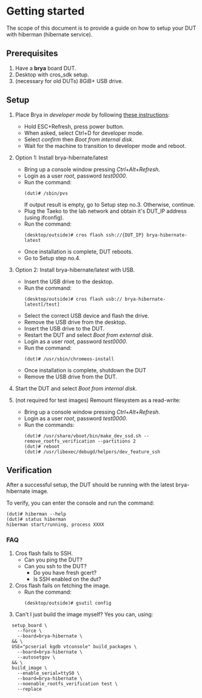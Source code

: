 # Getting started

The scope of this document is to provide a guide on how to setup your DUT with
hiberman (hibernate service).

## Prerequisites

1. Have a **brya** board DUT.
1. Desktop with cros_sdk setup.
1. (necessary for old DUTs) 8GiB+ USB drive.

## Setup
1. Place Brya in *developer mode* by following [these instructions](https://chromium.googlesource.com/chromiumos/docs/+/main/debug_buttons.md#firmware-keyboard-interface):
    * Hold ESC+Refresh, press power button.
    * When asked, select Ctrl+D for developer mode.
    * Select *confirm* then *Boot from internal disk*.
    * Wait for the machine to transition to developer mode and reboot.

1. Option 1: Install brya-hibernate/latest
    * Bring up a console window pressing *Ctrl+Alt+Refresh*.
    * Login as a user *root*, password *test0000*.
    * Run the command:
      ```
      (dut)# /sbin/pvs
      ```
      If output result is empty, go to Setup step no.3. Otherwise, continue.
    * Plug the Taeko to the lab network and obtain it's DUT_IP address
      (using ifconfig).
    * Run the command:
      ```
      (desktop/outside)# cros flash ssh://{DUT_IP} brya-hibernate-latest
      ```
    * Once installation is complete, DUT reboots.
    * Go to Setup step no.4.

1. Option 2: Install brya-hibernate/latest with USB.
    * Insert the USB drive to the desktop.
    * Run the command:
      ```
      (desktop/outside)# cros flash usb:// brya-hibernate-latest[/test]
      ```
    * Select the correct USB device and flash the drive.
    * Remove the USB drive from the desktop.
    * Insert the USB drive to the DUT.
    * Restart the DUT and select *Boot from external disk*.
    * Login as a user *root*, password *test0000*.
    * Run the command:
      ```
      (dut)# /usr/sbin/chromeos-install
      ```
    * Once installation is complete, shutdown the DUT
    * Remove the USB drive from the DUT.

1. Start the DUT and select *Boot from internal disk*.

1. (not required for test images) Remount filesystem as a read-write:
    * Bring up a console window pressing *Ctrl+Alt+Refresh*.
    * Login as a user *root*, password *test0000*.
    * Run the commands:
      ```
      (dut)# /usr/share/vboot/bin/make_dev_ssd.sh --remove_rootfs_verification --partitions 2
      (dut)# reboot
      (dut)# /usr/libexec/debugd/helpers/dev_feature_ssh
      ```

## Verification

After a successful setup, the DUT should be running with the latest
brya-hibernate image.

To verify, you can enter the console and run the command:
```
(dut)# hiberman --help
(dut)# status hiberman
hiberman start/running, process XXXX
```

### FAQ

1. Cros flash fails to SSH.
    * Can you ping the DUT?
    * Can you ssh to the DUT?
        * Do you have fresh gcert?
        * Is SSH enabled on the dut?
1. Cros flash fails on fetching the image.
    * Run the command:
      ```
      (desktop/outside)# gsutil config
      ```
1. Can't I just build the image myself?
Yes you can, using:
```
  setup_board \
    --force \
    --board=brya-hibernate \
  && \
  USE="pcserial kgdb vtconsole" build_packages \
    --board=brya-hibernate \
    --autosetgov \
  && \
  build_image \
    --enable_serial=ttyS0 \
    --board=brya-hibernate \
    --noenable_rootfs_verification test \
    --replace
```
